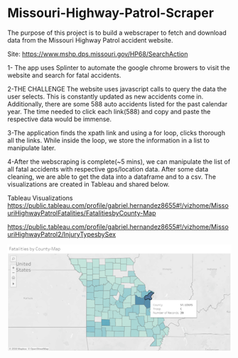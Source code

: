 # Missouri-Highway-Patrol-Scraper


The purpose of this project is to build a webscraper to fetch and download data from the Missouri Highway Patrol accident website. 

Site: https://www.mshp.dps.missouri.gov/HP68/SearchAction



1- The app uses Splinter to automate the google chrome browers to visit the website and search for fatal accidents. 

2-THE CHALLENGE
The website uses javascript calls to query the data the user selects. This is constantly updated as new accidents come in. Additionally, there are some 588 auto accidents listed for the past calendar year. The time needed to click each link(588) and copy and paste the respective data would be immense. 

3-The application finds the xpath link and using a for loop, clicks thorough all the links. While inside the loop, we store the information in a list to manipulate later. 

4-After the webscraping is complete(~5 mins), we can manipulate the list of all fatal accidents with respective gps/location data. After some data cleaning, we are able to get the data into a dataframe and to a csv. The visualizations are created in Tableau and shared below.

Tableau Visualizations
https://public.tableau.com/profile/gabriel.hernandez8655#!/vizhome/MissouriHighwayPatrolFatalities/FatalitiesbyCounty-Map

https://public.tableau.com/profile/gabriel.hernandez8655#!/vizhome/MissouriHighwayPatrol2/InjuryTypesbySex








![Image description](https://github.com/Ghernandez1991/Missouri-Highway-Patrol-Scraper/blob/master/images/image.PNG)
